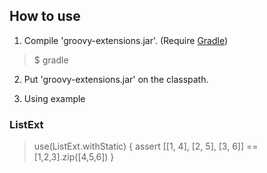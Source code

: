 How to use
----------

1. Compile 'groovy-extensions.jar'. (Require [Gradle][])

> $ gradle

2. Put 'groovy-extensions.jar' on the classpath.

3. Using example

### ListExt
> use(ListExt.withStatic) {
>   assert [[1, 4], [2, 5], [3, 6]] == [1,2,3].zip([4,5,6])
> }

[gradle]: http://gradle.org/ "Gradle"